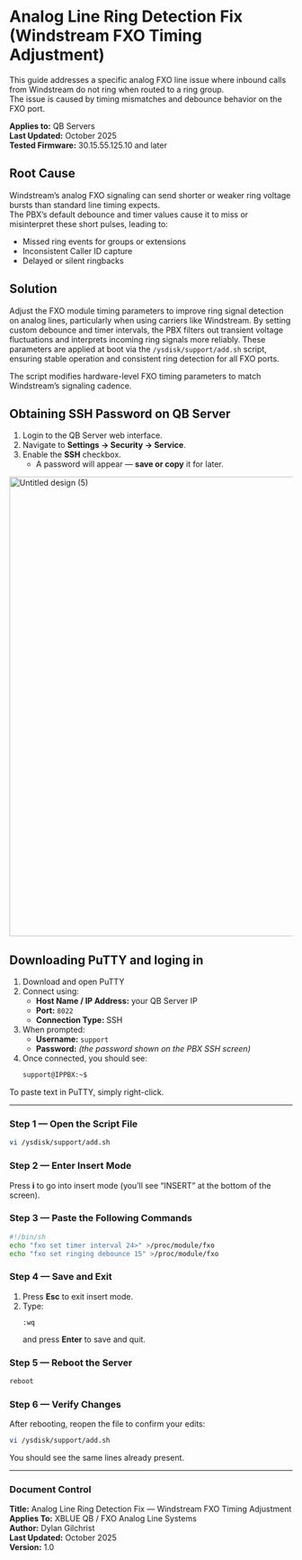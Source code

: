 # Analog Line Ring Detection Fix (Windstream FXO Timing Adjustment)

This guide addresses a specific analog FXO line issue where inbound calls from Windstream do not ring when routed to a ring group.  
The issue is caused by timing mismatches and debounce behavior on the FXO port.  

**Applies to:** QB Servers    
**Last Updated:** October 2025  
**Tested Firmware:** 30.15.55.125.10 and later

## Root Cause
Windstream’s analog FXO signaling can send shorter or weaker ring voltage bursts than standard line timing expects.  
The PBX’s default debounce and timer values cause it to miss or misinterpret these short pulses, leading to:
- Missed ring events for groups or extensions
- Inconsistent Caller ID capture
- Delayed or silent ringbacks

## Solution 
Adjust the FXO module timing parameters to improve ring signal detection on analog lines, particularly when using carriers like Windstream. By setting custom debounce and timer intervals, the PBX filters out transient voltage fluctuations and interprets incoming ring signals more reliably. These parameters are applied at boot via the `/ysdisk/support/add.sh` script, ensuring stable operation and consistent ring detection for all FXO ports.


The script modifies hardware-level FXO timing parameters to match Windstream’s signaling cadence.
## Obtaining SSH Password on QB Server
1. Login to the QB Server web interface.  
2. Navigate to **Settings → Security → Service**.  
3. Enable the **SSH** checkbox.  
   - A password will appear — **save or copy** it for later.  
<img width="1400" height="816" alt="Untitled design (5)" src="https://github.com/user-attachments/assets/ae944f44-66ff-4cda-8371-2cdc09501df6" />


## Downloading PuTTY and loging in 
1. Download and open PuTTY
2. Connect using:  
   - **Host Name / IP Address:** your QB Server IP  
   - **Port:** `8022`  
   - **Connection Type:** SSH  
3. When prompted:  
   - **Username:** `support`  
   - **Password:** *(the password shown on the PBX SSH screen)*  
4. Once connected, you should see:  
   ```bash
   support@IPPBX:~$
   ```
To paste text in PuTTY, simply right-click.

---

### Step 1 — Open the Script File
```bash
vi /ysdisk/support/add.sh
```

### Step 2 — Enter Insert Mode
Press **i** to go into insert mode (you’ll see “INSERT” at the bottom of the screen).

### Step 3 — Paste the Following Commands
```bash
#!/bin/sh
echo "fxo set timer interval 24>" >/proc/module/fxo
echo "fxo set ringing debounce 15" >/proc/module/fxo
```

### Step 4 — Save and Exit
1. Press **Esc** to exit insert mode.  
2. Type:
   ```
   :wq
   ```
   and press **Enter** to save and quit.

### Step 5 — Reboot the Server
```bash
reboot
```

### Step 6 — Verify Changes
After rebooting, reopen the file to confirm your edits:
```bash
vi /ysdisk/support/add.sh
```
You should see the same lines already present.

---

### Document Control
**Title:** Analog Line Ring Detection Fix — Windstream FXO Timing Adjustment  
**Applies To:** XBLUE QB / FXO Analog Line Systems  
**Author:** Dylan Gilchrist  
**Last Updated:** October 2025  
**Version:** 1.0  


